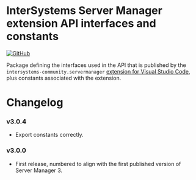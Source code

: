 # InterSystems Server Manager extension API interfaces and constants

[![GitHub](https://img.shields.io/github/license/intersystems-community/intersystems-servermanager)](https://github.com/intersystems-community/intersystems-servermanager/blob/master/LICENSE)

Package defining the interfaces used in the API that is published by the `intersystems-community.servermanager` [extension for Visual Studio Code](https://marketplace.visualstudio.com/items?itemName=intersystems-community.servermanager), plus constants associated with the extension.

# Changelog

### v3.0.4

- Export constants correctly.

### v3.0.0

- First release, numbered to align with the first published version of Server Manager 3.
